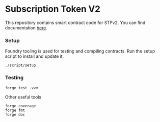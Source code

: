 # Subscription Token V2

This repository contains smart contract code for STPv2. You can find documentation [here](https://docs.withfabric.xyz/stpv2).

### Setup

Foundry tooling is used for testing and compiling contracts. Run the setup
script to install and update it.

```
./script/setup
```

### Testing

```
forge test -vvv
```

Other useful tools

```
forge coverage
forge fmt
forge doc
```

